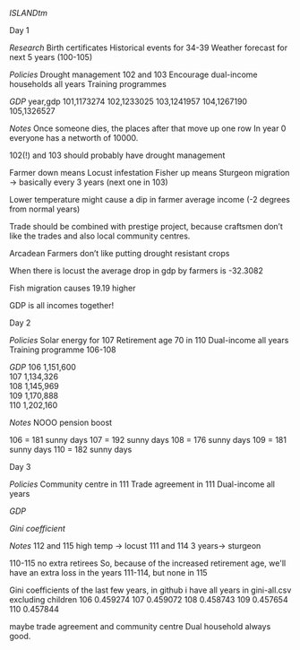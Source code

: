_*ISLANDtm*_

Day 1

*Research*
Birth certificates
Historical events for 34-39
Weather forecast for next 5 years (100-105)

*Policies*
Drought management 102 and 103
Encourage dual-income households all years
Training programmes

*GDP*
year,gdp
101,1173274
102,1233025
103,1241957
104,1267190
105,1326527


_Notes_
Once someone dies, the places after that move up one row
In year 0 everyone has a networth of 10000.

102(!) and 103 should probably have drought management


Farmer down means Locust infestation
Fisher up means Sturgeon migration -> basically every 3 years (next one in 103)

Lower temperature might cause a dip in farmer average income (-2 degrees from normal years)

Trade should be combined with prestige project, because craftsmen don’t like the trades and also local community centres.

Arcadean Farmers don’t like putting drought resistant crops

When there is locust the average drop in gdp by farmers is -32.3082

Fish migration causes 19.19 higher

GDP is all incomes together!





Day 2

*Policies*
Solar energy for 107
Retirement age 70 in 110
Dual-income all years
Training programme 106-108

*GDP*
106	1,151,600    
107	1,134,326    
108	1,145,969    
109	1,170,888    
110	1,202,160


_Notes_
NOOO pension boost

106 = 181 sunny days
107 = 192 sunny days
108 = 176 sunny days
109 = 181 sunny days
110 = 182 sunny days


Day 3

*Policies*
Community centre in 111
Trade agreement in 111
Dual-income all years


*GDP*



*Gini coefficient*




_Notes_
112 and 115 high temp -> locust
111 and 114 3 years-> sturgeon

110-115 no extra retirees
So, because of the increased retirement age, we'll have an extra loss in the years 111-114, but none in 115

Gini coefficients of the last few years, in github i have all years in gini-all.csv excluding children
106    0.459274
107    0.459072
108    0.458743
109    0.457654
110    0.457844

maybe trade agreement and community centre
Dual household always good.

